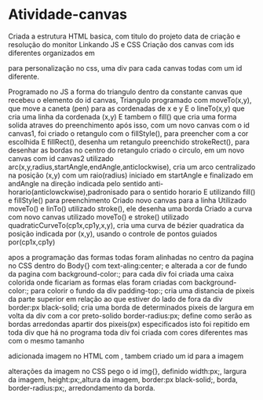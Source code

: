 # Atividade-canvas
Criada a estrutura HTML basica, com  titulo do projeto data de criação e resolução do monitor
Linkando  JS e CSS
Criação dos canvas com ids diferentes organizados em <div> para personalização no css, uma div para cada canvas todas com um id diferente.

Programado no JS a forma do triangulo dentro da constante canvas que recebeu o elemento do id canvas,
Triangulo programado com moveTo(x,y), que move a caneta (pen) para as cordenadas de x e y
E o lineTo(x,y) que cria uma linha da cordenada (x,y)
E tambem o fill() que cria uma forma solida atraves do preenchimento
após isso, com um novo canvas com o id canvas1, foi criado o retangulo
com o fillStyle(), para preencher com a cor escolhida
E fillRect(), desenha um retangulo preenchido
strokeRect(), para desenhar as bordas no centro do retangulo
criado o circulo, em um novo canvas com id canvas2
utilizado arc(x,y,radius,startAngle,endAngle,anticlockwise), cria um arco centralizado na posição (x,y) com um raio(radius) iniciado em startAngle e finalizado em andAngle na direção indicada pelo sentido anti-horario(anticlowckwise),padronisado para o sentido horario
E utilizando fill() e fillStyle() para preenchimento
Criado novo canvas para a linha
Utilizado moveTo() e linTo() 
utilizado stroke(), ele desenha uma borda 
Criado a curva com novo canvas
utilizado moveTo() e stroke()
utilizado quadraticCurveTo(cp1x,cp1y,x,y), cria uma curva de bézier quadratica da posição indicada por (x,y), usando o controle de pontos guiados por(cp1x,cp1y)

apos a programação das formas todas foram alinhadas no centro da pagina no CSS dentro do Body{} com text-aling:center; e alterada a cor de fundo da pagina com background-color:;
  para cada div foi criada uma caixa colorida onde ficariam as formas elas foram criadas com 
  background-color:; para colorir o fundo da div
  padding-top:; cria uma distancia de pixeis da parte superior em relação ao que estiver do lado de fora da div
  border:px black-solid; cria uma borda de determinados pixeis de largura em volta da div com a cor preto-solido
  border-radius:px; define como serão as bordas arredondas apartir dos pixeis(px) especificados
  isto foi repitido em toda div que há no programa 
  toda div foi criada com cores diferentes mas com o mesmo tamanho
 
  adicionada imagem no HTML com <img>, tambem criado um id para a imagem
 
  alterações da imagem no CSS
 pego o id img{}, definido width:px;, largura da imagem, height:px;,altura da imagem, border:px black-solid;, borda, border-radius:px;, arredondamento da borda.
